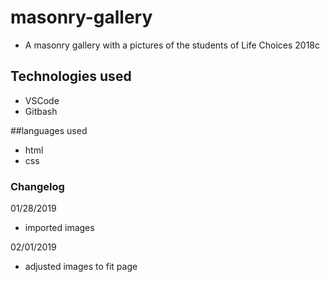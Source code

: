 # masonry-gallery

- A masonry gallery with a pictures of the students of Life Choices 2018c

## Technologies used

- VSCode
- Gitbash

##languages used

- html 
- css

### Changelog 

01/28/2019

- imported images

02/01/2019

- adjusted images to fit page